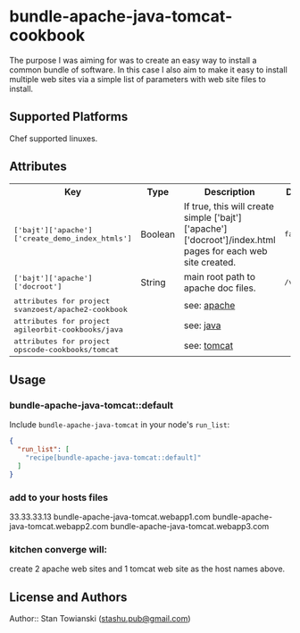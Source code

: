 # bundle-apache-java-tomcat-cookbook

The purpose I was aiming for was to create an easy way to install a common bundle of software. In this case I also aim to make it easy to install multiple web sites via a simple list of parameters with web site files to install.

## Supported Platforms

Chef supported linuxes.

## Attributes

<table>
  <tr>
    <th>Key</th>
    <th>Type</th>
    <th>Description</th>
    <th>Default</th>
  </tr>
  <tr>
    <td><tt>['bajt']['apache']['create_demo_index_htmls']</tt></td>
    <td>Boolean</td>
    <td>If true, this will create simple ['bajt']['apache']['docroot']/index.html pages for each web site created.</td>
    <td><tt>false</tt></td>
  </tr>
  <tr>
    <td><tt>['bajt']['apache']['docroot']</tt></td>
    <td>String</td>
    <td>main root path to apache doc files.</td>
    <td><tt>/var/www</tt></td>
  </tr>
  <tr>
    <td><tt>attributes for project svanzoest/apache2-cookbook</tt></td>
    <td>&nbsp;</td>
    <td>see: <a href="https://github.com/svanzoest/apache2-cookbook">apache</a></td>
    <td><tt></tt></td>
  </tr>
  <tr>
    <td><tt>attributes for project agileorbit-cookbooks/java</tt></td>
    <td>&nbsp;</td>
    <td>see: <a href="https://github.com/agileorbit-cookbooks/java">java</a></td>
    <td><tt></tt></td>
  </tr>
  <tr>
    <td><tt>attributes for project opscode-cookbooks/tomcat</tt></td>
    <td>&nbsp;</td>
    <td>see: <a href="https://github.com/opscode-cookbooks/tomcat">tomcat</a></td>
    <td><tt></tt></td>
  </tr>
</table>

## Usage

### bundle-apache-java-tomcat::default

Include `bundle-apache-java-tomcat` in your node's `run_list`:

```json
{
  "run_list": [
    "recipe[bundle-apache-java-tomcat::default]"
  ]
}
```

### add to your hosts files

33.33.33.13   bundle-apache-java-tomcat.webapp1.com  bundle-apache-java-tomcat.webapp2.com  bundle-apache-java-tomcat.webapp3.com

### kitchen converge will:

create 2 apache web sites and 1 tomcat web site as the host names above.

## License and Authors

Author:: Stan Towianski (<stashu.pub@gmail.com>)
